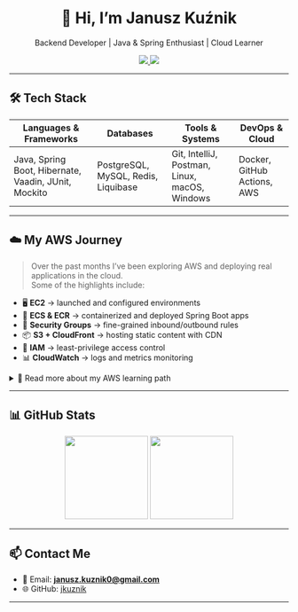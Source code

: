 <h1 align="center">👋 Hi, I’m Janusz Kuźnik</h1>
<p align="center">
  Backend Developer | Java & Spring Enthusiast | Cloud Learner
</p>

<p align="center">
  <a href="mailto:janusz.kuznik0@gmail.com">
    <img src="https://img.shields.io/badge/Email-janusz.kuznik0%40gmail.com-red?style=flat-square&logo=gmail">
  </a>
  <a href="https://github.com/jkuznik">
    <img src="https://img.shields.io/badge/GitHub-jkuznik-black?style=flat-square&logo=github">
  </a>
</p>

---

## 🛠 Tech Stack

| Languages & Frameworks | Databases | Tools & Systems | DevOps & Cloud |
|-------------------------|-----------|-----------------|----------------|
| Java, Spring Boot, Hibernate, Vaadin, JUnit, Mockito | PostgreSQL, MySQL, Redis, Liquibase | Git, IntelliJ, Postman, Linux, macOS, Windows | Docker, GitHub Actions, AWS |

---

## ☁️ My AWS Journey

> Over the past months I’ve been exploring AWS and deploying real applications in the cloud.  
> Some of the highlights include:

- 🖥 **EC2** → launched and configured environments  
- 🐳 **ECS & ECR** → containerized and deployed Spring Boot apps  
- 🔐 **Security Groups** → fine-grained inbound/outbound rules  
- 📦 **S3 + CloudFront** → hosting static content with CDN  
- 🔑 **IAM** → least-privilege access control  
- 📊 **CloudWatch** → logs and metrics monitoring  

<details>
<summary>📖 Read more about my AWS learning path</summary>
  
I started from simple EC2 setups, then moved into containerization with ECS/ECR,  
and finally focused on security & monitoring with IAM and CloudWatch.  
Currently, I am learning more about cost optimization and cloud-native architectures.

</details>

---

## 📊 GitHub Stats

<p align="center">
  <img src="https://github-readme-stats.vercel.app/api?username=jkuznik&show_icons=true&theme=tokyonight" height="150"/>
  <img src="https://github-readme-stats.vercel.app/api/top-langs/?username=jkuznik&layout=compact&theme=tokyonight" height="150"/>
</p>

---

## 📫 Contact Me
- 📧 Email: **janusz.kuznik0@gmail.com**  
- 🌐 GitHub: [jkuznik](https://github.com/jkuznik)  

---
